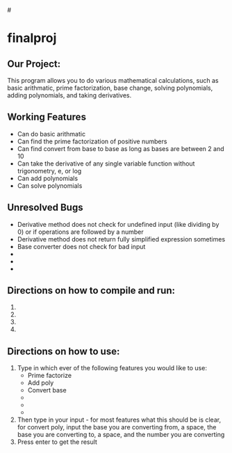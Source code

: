 #<h1> finalproj </h1>
<h2> Our Project: </h2>
<p> This program allows you to do various mathematical calculations, such as basic arithmatic, prime factorization, base change, solving polynomials, adding polynomials, and taking derivatives. </p>
<h2> Working Features </h2>
<ul>
  <li> Can do basic arithmatic </li>
  <li> Can find the prime factorization of positive numbers</li>
  <li> Can find convert from base to base as long as bases are between 2 and 10</li>
  <li> Can take the derivative of any single variable function without trigonometry, e, or log</li>
  <li> Can add polynomials</li>
  <li> Can solve polynomials</li>
</ul>
<h2> Unresolved Bugs </h2>
<ul>
  <li> Derivative method does not check for undefined input (like dividing by 0) or if operations are followed by a number </li>
  <li> Derivative method does not return fully simplified expression sometimes</li>
  <li> Base converter does not check for bad input</li>
  <li> </li>
  <li> </li>
  <li> </li>
</ul>
<h2> Directions on how to compile and run: </h2>
<ol>
  <li> </li>
  <li> </li>
  <li> </li>
  <li> </li>
</ol>
<h2> Directions on how to use: </h2>
<ol>
  <li> Type in which ever of the following features you would like to use:
       <ul>
	 <li>Prime factorize </li>
 	 <li>Add poly </li>
 	 <li>Convert base </li>
 	 <li> </li>
      	 <li> </li>
      	 <li> </li>
       </ul>
       </li>
  <li> Then type in your input - for most features what this should be is clear, for convert poly, input the base you are converting from, a space, the base you are converting to, a space, and the number you are converting</li>
  <li> Press enter to get the result</li>
</ol>